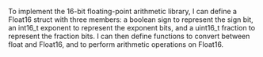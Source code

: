 To implement the 16-bit floating-point arithmetic library, I can define a Float16 struct with three members: a boolean sign to represent the sign bit, an int16_t exponent to represent the exponent bits, and a uint16_t fraction to represent the fraction bits. I  can then define functions to convert between float and Float16, and to perform arithmetic operations on Float16.
